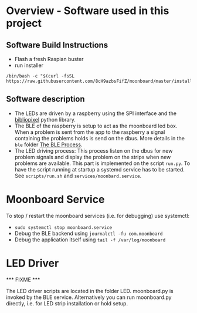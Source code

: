 # Overview - Software used in this project


## Software Build Instructions

* Flash a fresh Raspian buster 
* run installer
```
/bin/bash -c "$(curl -fsSL https://raw.githubusercontent.com/8cH9azbsFifZ/moonboard/master/install/install.sh)"
```

## Software description

* The LEDs are driven by a raspberry using the SPI interface and the [bibliopixel]() python library. 
* The BLE of the raspberry is setup to act as the moonboard led box. When a problem is sent from the app to the raspberry a signal containing the problems holds is send on the dbus.
 More details in the `ble` folder [The BLE Process](ble/README.md).
* The LED driving process: This process listen on the dbus for new problem signals and display the problem on the strips when new problems are available. 
 This part is implemented on the script `run.py`.
 To have the script running at startup a systemd service has to be started. See `scripts/run.sh` and `services/moonbard.service`.



# Moonboard Service
To stop / restart the moonboard services (i.e. for debugging) use systemctl:
+ `sudo systemctl stop moonboard.service`
+ Debug the BLE backend using `journalctl -fu com.moonboard`
+ Debug the application itself using `tail -f /var/log/moonboard`

# LED Driver
*** FIXME ***

The LED driver scripts are located in the folder LED. moonboard.py is invoked by the BLE service. Alternatively you can run moonboard.py directly, i.e. for LED strip installation or hold setup. 
